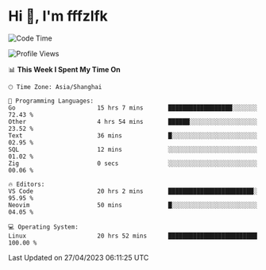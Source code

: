 # Hi 👋, I'm fffzlfk

<!--START_SECTION:waka-->
![Code Time](http://img.shields.io/badge/Code%20Time-179%20hrs%2023%20mins-blue)

![Profile Views](http://img.shields.io/badge/Profile%20Views-0-blue)

📊 **This Week I Spent My Time On** 

```text
🕑︎ Time Zone: Asia/Shanghai

💬 Programming Languages: 
Go                       15 hrs 7 mins       ██████████████████░░░░░░░   72.43 % 
Other                    4 hrs 54 mins       ██████░░░░░░░░░░░░░░░░░░░   23.52 % 
Text                     36 mins             █░░░░░░░░░░░░░░░░░░░░░░░░   02.95 % 
SQL                      12 mins             ░░░░░░░░░░░░░░░░░░░░░░░░░   01.02 % 
Zig                      0 secs              ░░░░░░░░░░░░░░░░░░░░░░░░░   00.06 % 

🔥 Editors: 
VS Code                  20 hrs 2 mins       ████████████████████████░   95.95 % 
Neovim                   50 mins             █░░░░░░░░░░░░░░░░░░░░░░░░   04.05 % 

💻 Operating System: 
Linux                    20 hrs 52 mins      █████████████████████████   100.00 % 
```


 Last Updated on 27/04/2023 06:11:25 UTC
<!--END_SECTION:waka-->
